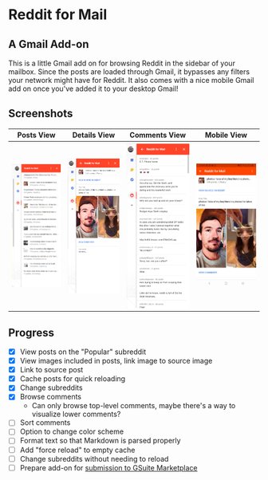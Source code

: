 # Reddit for Mail

## A Gmail Add-on

This is a little Gmail add on for browsing Reddit in the sidebar of your mailbox. Since the posts are loaded through Gmail, it bypasses any filters your network might have for Reddit. It also comes with a nice mobile Gmail add on once you've added it to your desktop Gmail!

## Screenshots

|Posts View|Details View|Comments View|Mobile View
|--|--|--|--|
|![Post View Screenshot](/img/posts.png?raw=true "Post View Screenshot")|![Details View Screenshot](/img/details.png?raw=true "Details View Screenshot")|![Comments View Screenshot](/img/comments.png?raw=true "Comments View Screenshot")|![Mobile View Screenshot](/img/mobile.jpg?raw=true "Mobile View Screenshot")|

## Progress

- [x] View posts on the "Popular" subreddit
- [x] View images included in posts, link image to source image
- [x] Link to source post
- [x] Cache posts for quick reloading
- [x] Change subreddits
- [x] Browse comments
  - Can only browse top-level comments, maybe there's a way to visualize lower comments?
- [ ] Sort comments
- [ ] Option to change color scheme
- [ ] Format text so that Markdown is parsed properly
- [ ] Add "force reload" to empty cache
- [ ] Change subreddits without needing to reload
- [ ] Prepare add-on for [submission to GSuite Marketplace](https://developers.google.com/gsuite/add-ons/how-tos/publishing-gmail-addons)

